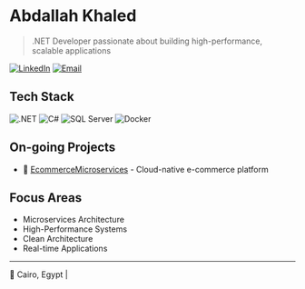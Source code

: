# Abdallah Khaled

> .NET Developer passionate about building high-performance, scalable applications

[![LinkedIn](https://img.shields.io/badge/LinkedIn-0077B5?style=flat-square&logo=linkedin&logoColor=white)](https://www.linkedin.com/in/abdallah-khaled-97294822a/)
[![Email](https://img.shields.io/badge/Email-D14836?style=flat-square&logo=gmail&logoColor=white)](mailto:abdallah3010@hotmail.com)

## Tech Stack

![.NET](https://img.shields.io/badge/.NET-512BD4?style=flat-square&logo=.net&logoColor=white)
![C#](https://img.shields.io/badge/C%23-239120?style=flat-square&logo=c-sharp&logoColor=white)
![SQL Server](https://img.shields.io/badge/SQL%20Server-CC2927?style=flat-square&logo=microsoft-sql-server&logoColor=white)
![Docker](https://img.shields.io/badge/Docker-2496ED?style=flat-square&logo=docker&logoColor=white)

## On-going Projects

- 🚀 [EcommerceMicroservices](https://github.com/EAX3010/EcommerceMicroservices) - Cloud-native e-commerce platform


## Focus Areas

- Microservices Architecture
- High-Performance Systems
- Clean Architecture
- Real-time Applications

---

📍 Cairo, Egypt |
